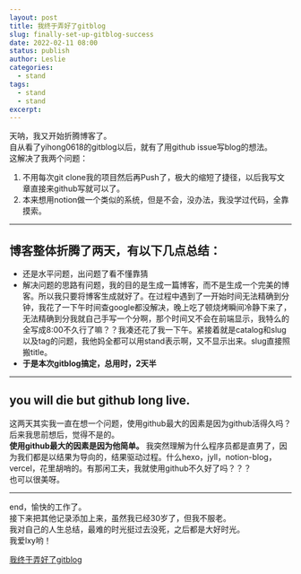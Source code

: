 ```yaml
---
layout: post
title: 我终于弄好了gitblog
slug: finally-set-up-gitblog-success
date: 2022-02-11 08:00
status: publish
author: Leslie
categories: 
  - stand 
tags:
  - stand 
  - stand 
excerpt: 
---
```


天呐，我又开始折腾博客了。  
自从看了yihong0618的gitblog以后，就有了用github issue写blog的想法。  
这解决了我两个问题：
1. 不用每次git clone我的项目然后再Push了，极大的缩短了捷径，以后我写文章直接来github写就可以了。
2. 本来想用notion做一个类似的系统，但是不会，没办法，我没学过代码，全靠摸索。

---

## 博客整体折腾了两天，有以下几点总结：

- 还是水平问题，出问题了看不懂靠猜
- 解决问题的思路有问题，我的目的是生成一篇博客，而不是生成一个完美的博客。所以我只要将博客生成就好了。在过程中遇到了一开始时间无法精确到分钟，我花了一下午时间查google都没解决，晚上吃了顿烧烤瞬间冷静下来了，无法精确到分我就自己手写一个分啊，那个时间又不会在前端显示，我特么的全写成8:00不久行了嘛？？我凑还花了我一下午。紧接着就是catalog和slug以及tag的问题，我他妈全都可以用stand表示啊，又不显示出来。slug直接照搬title。  
- **于是本次gitblog搞定，总用时，2天半**

---
## you will die but github long live.

这两天其实我一直在想一个问题，使用github最大的因素是因为github活得久吗？后来我思前想后，觉得不是的。  
**使用github最大的因素是因为他简单。**
我突然理解为什么程序员都是直男了，因为我们都是以结果为导向的，结果驱动过程。什么hexo，jyll，notion-blog，vercel，花里胡哨的。有那闲工夫，我就使用github不久好了吗？？？  
也可以很美呀。

---

end，愉快的工作了。  
接下来把其他记录添加上来，虽然我已经30岁了，但我不服老。  
我对自己的人生总结，最难的时光挺过去没死，之后都是大好时光。  
我爱lxy哟！  

[我终于弄好了gitblog](https://github.com/lesnolie/Marverick/issues/1)

